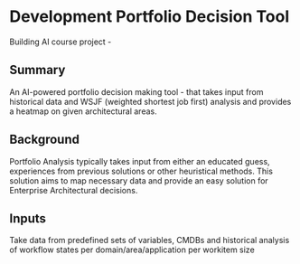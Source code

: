 # Development Portfolio Decision Tool
Building AI course project - 

## Summary
An AI-powered portfolio decision making tool - that takes input from historical data and WSJF (weighted shortest job first) analysis and provides a heatmap on given architectural areas.

## Background
Portfolio Analysis typically takes input from either an educated guess, experiences from previous solutions or other heuristical methods. This solution aims to map necessary data and provide an easy solution for Enterprise Architectural decisions.

## Inputs
Take data from predefined sets of variables, CMDBs and historical analysis of workflow states per domain/area/application per workitem size
